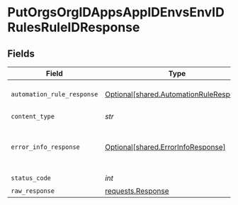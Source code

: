 # PutOrgsOrgIDAppsAppIDEnvsEnvIDRulesRuleIDResponse


## Fields

| Field                                                                                    | Type                                                                                     | Required                                                                                 | Description                                                                              |
| ---------------------------------------------------------------------------------------- | ---------------------------------------------------------------------------------------- | ---------------------------------------------------------------------------------------- | ---------------------------------------------------------------------------------------- |
| `automation_rule_response`                                                               | [Optional[shared.AutomationRuleResponse]](../../models/shared/automationruleresponse.md) | :heavy_minus_sign:                                                                       | The AutomationRule<br/><br/>                                                             |
| `content_type`                                                                           | *str*                                                                                    | :heavy_check_mark:                                                                       | N/A                                                                                      |
| `error_info_response`                                                                    | [Optional[shared.ErrorInfoResponse]](../../models/shared/errorinforesponse.md)           | :heavy_minus_sign:                                                                       | The input was not a valid Automation Rule.<br/><br/>                                     |
| `status_code`                                                                            | *int*                                                                                    | :heavy_check_mark:                                                                       | N/A                                                                                      |
| `raw_response`                                                                           | [requests.Response](https://requests.readthedocs.io/en/latest/api/#requests.Response)    | :heavy_minus_sign:                                                                       | N/A                                                                                      |